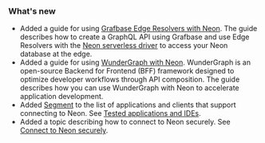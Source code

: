 ### What's new

- Added a guide for using [Grafbase Edge Resolvers with Neon](../docs/guides/grafbase). The guide describes how to create a GraphQL API using Grafbase and use Edge Resolvers with the [Neon serverless driver](../docs/serverless/serverless-driver) to access your Neon database at the edge.
- Added a guide for using [WunderGraph with Neon](../docs/guides/wundergraph). WunderGraph is an open-source Backend for Frontend (BFF) framework designed to optimize developer workflows through API composition. The guide describes how you can use WunderGraph with Neon to accelerate application development.
- Added [Segment](https://segment.com/) to the list of applications and clients that support connecting to Neon. See [Tested applications and IDEs](../docs/connect/connect-postgres-gui#tested-gui-applications-and-ides).
- Added a topic describing how to connect to Neon securely. See [Connect to Neon securely](../docs/connect/connect-securely).
